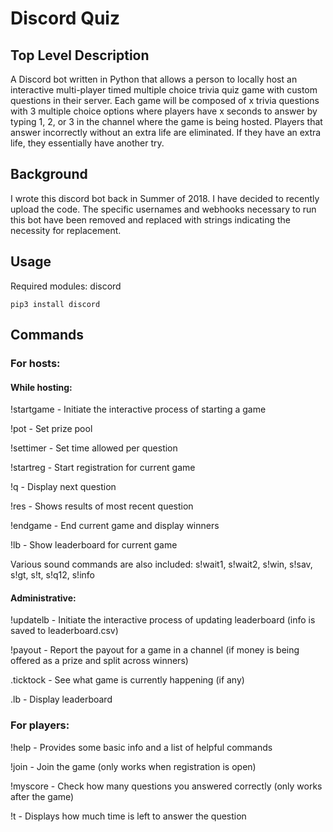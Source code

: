 # Discord Quiz

## Top Level Description
A Discord bot written in Python that allows a person to locally host an interactive multi-player timed multiple choice trivia quiz game with custom questions in their server. Each game will be composed of x trivia questions with 3 multiple choice options where players have x seconds to answer by typing 1, 2, or 3 in the channel where the game is being hosted. Players that answer incorrectly without an extra life are eliminated. If they have an extra life, they essentially have another try.

## Background
I wrote this discord bot back in Summer of 2018. I have decided to recently upload the code. The specific usernames and webhooks necessary to run this bot have been removed and replaced with strings indicating the necessity for replacement.

## Usage
Required modules: discord
``` 
pip3 install discord 
```

## Commands
### For hosts:
#### While hosting:

!startgame - Initiate the interactive process of starting a game

!pot - Set prize pool

!settimer - Set time allowed per question

!startreg - Start registration for current game

!q - Display next question

!res - Shows results of most recent question

!endgame - End current game and display winners

!lb - Show leaderboard for current game

Various sound commands are also included: s!wait1, s!wait2, s!win, s!sav, s!gt, s!t, s!q12, s!info

#### Administrative:

!updatelb - Initiate the interactive process of updating leaderboard (info is saved to leaderboard.csv)

!payout - Report the payout for a game in a channel (if money is being offered as a prize and split across winners)

.ticktock - See what game is currently happening (if any)

.lb - Display leaderboard

### For players:
!help - Provides some basic info and a list of helpful commands

!join - Join the game (only works when registration is open)

!myscore - Check how many questions you answered correctly (only works after the game)

!t - Displays how much time is left to answer the question

